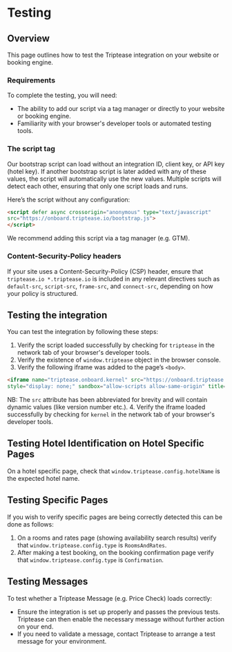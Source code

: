 # Testing

## Overview

This page outlines how to test the Triptease integration on your website or booking engine.

### Requirements

To complete the testing, you will need:

- The ability to add our script via a tag manager or directly to your website or booking engine.
- Familiarity with your browser's developer tools or automated testing tools.

### The script tag

Our bootstrap script can load without an integration ID, client key, or API key (hotel key). 
If another bootstrap script is later added with any of these values, the script will automatically use the new values. 
Multiple scripts will detect each other, ensuring that only one script loads and runs.

Here’s the script without any configuration:

```html
<script defer async crossorigin="anonymous" type="text/javascript"
src="https://onboard.triptease.io/bootstrap.js">
</script>
```

We recommend adding this script via a tag manager (e.g. GTM).

### Content-Security-Policy headers

If your site uses a Content-Security-Policy (CSP) header, ensure that `triptease.io *.triptease.io` is included in any relevant directives such as `default-src`, `script-src`, `frame-src`, and `connect-src`, depending on how your policy is structured.

## Testing the integration

You can test the integration by following these steps:
1. Verify the script loaded successfully by checking for `triptease` in the network tab of your browser's developer tools.
2. Verify the existence of `window.triptease` object in the browser console.
3. Verify the following iframe was added to the page’s `<body>`.
```html
<iframe name="triptease.onboard.kernel" src="https://onboard.triptease.io/kernel/..."
style="display: none;" sandbox="allow-scripts allow-same-origin" title="blank" aria-hidden="true"></iframe>
```
NB: The `src` attribute has been abbreviated for brevity and will contain dynamic values (like version number etc.).
4. Verify the iframe loaded successfully by checking for `kernel` in the network tab of your browser's developer tools.


## Testing Hotel Identification on Hotel Specific Pages

On a hotel specific page, check that `window.triptease.config.hotelName` is the expected hotel name. 

## Testing Specific Pages

If you wish to verify specific pages are being correctly detected this can be done as follows:

1. On a rooms and rates page (showing availability search results) verify that `window.triptease.config.type` is `RoomsAndRates`.
2. After making a test booking, on the booking confirmation page verify that `window.triptease.config.type` is `Confirmation`.

## Testing Messages

To test whether a Triptease Message (e.g. Price Check) loads correctly:
* Ensure the integration is set up properly and passes the previous tests. Triptease can then enable the necessary message without further action on your end.
* If you need to validate a message, contact Triptease to arrange a test message for your environment.
